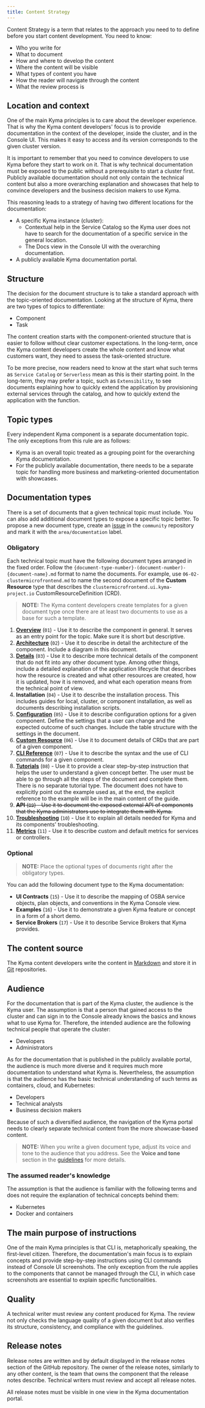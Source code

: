 ```yaml
---
title: Content Strategy
---
```


Content Strategy is a term that relates to the approach you need to to define before you start content development. You need to know:

- Who you write for
- What to document
- How and where to develop the content
- Where the content will be visible
- What types of content you have
- How the reader will navigate through the content
- What the review process is

## Location and context

One of the main Kyma principles is to care about the developer experience. That is why the Kyma content developers' focus is to provide documentation in the context of the developer, inside the cluster, and in the Console UI. This makes it easy to access and its version corresponds to the given cluster version.

It is important to remember that you need to convince developers to use Kyma before they start to work on it. That is why technical documentation must be exposed to the public without a prerequisite to start a cluster first. Publicly available documentation should not only contain the technical content but also a more overarching explanation and showcases that help to convince developers and the business decision makers to use Kyma.

This reasoning leads to a strategy of having two different locations for the documentation:

- A specific Kyma instance (cluster):
    - Contextual help in the Service Catalog so the Kyma user does not have to search for the documentation of a specific service in the general location.
    - The Docs view in the Console UI with the overarching documentation.
- A publicly available Kyma documentation portal.

## Structure

The decision for the document structure is to take a standard approach with the topic-oriented documentation. Looking at the structure of Kyma, there are two types of topics to differentiate:

- Component
- Task

The content creation starts with the component-oriented structure that is easier to follow without clear customer expectations. In the long-term, once the Kyma content developers create the whole content and know what customers want, they need to assess the task-oriented structure.

To be more precise, now readers need to know at the start what such terms as `Service Catalog` or `Serverless` mean as this is their starting point. In the long-term, they may prefer a topic, such as `Extensibility`, to see documents explaining how to quickly extend the application by provisioning external services through the catalog, and how to quickly extend the application with the function.

## Topic types

Every independent Kyma component is a separate documentation topic. The only exceptions from this rule are as follows:

- Kyma is an overall topic treated as a grouping point for the overarching Kyma documentation.
- For the publicly available documentation, there needs to be a separate topic for handling more business and marketing-oriented documentation with showcases.

## Documentation types

There is a set of documents that a given technical topic must include. You can also add additional document types to expose a specific topic better. To propose a new document type, create an [issue](https://github.com/kyma-project/community/issues) in the `community` repository and mark it with the `area/documentation` label.  

### Obligatory

Each technical topic must have the following document types arranged in the fixed order. Follow the `{document-type-number}-(document-number)-{document-name}.md` format to name the documents. For example, use `06-02-clustermicrofrontend.md` to name the second document of the **Custom Resource** type that describes the `clustermicrofrontend.ui.kyma-project.io` CustomResourceDefinition (CRD).

>**NOTE:** The Kyma content developers create templates for a given document type once there are at least two documents to use as a base for such a template.

1. [**Overview**](https://github.com/kyma-project/community/blob/master/guidelines/templates/resources/overview.md) (`01`) - Use it to describe the component in general. It serves as an entry point for the topic. Make sure it is short but descriptive.
2. [**Architecture**](https://github.com/kyma-project/community/blob/master/guidelines/templates/resources/architecture.md) (`02`) - Use it to describe in detail the architecture of the component. Include a diagram in this document.
3. [**Details**](https://github.com/kyma-project/community/blob/master/guidelines/templates/resources/details.md) (`03`) - Use it to describe more technical details of the component that do not fit into any other document type. Among other things, include a detailed explanation of the application lifecycle that describes how the resource is created and what other resources are created, how it is updated, how it is removed, and what each operation means from the technical point of view.
4. **Installation** (`04`) - Use it to describe the installation process. This includes guides for local, cluster, or component installation, as well as documents describing installation scripts.
5. [**Configuration**](https://github.com/kyma-project/community/blob/master/guidelines/templates/resources/configuration.md) (`05`) - Use it to describe configuration options for a given component. Define the settings that a user can change and the expected outcome of such changes. Include the table structure with the settings in the document.
6. [**Custom Resource**](https://github.com/kyma-project/community/blob/master/guidelines/templates/resources/custom-resource.md) (`06`) - Use it to document details of CRDs that are part of a given component.
7. [**CLI Reference**](https://github.com/kyma-project/community/blob/master/guidelines/templates/resources/cli-reference.md) (`07`) - Use it to describe the syntax and the use of CLI commands for a given component.
8. [**Tutorials**](https://github.com/kyma-project/community/blob/master/guidelines/templates/resources/tutorials.md) (`08`) - Use it to provide a clear step-by-step instruction that helps the user to understand a given concept better. The user must be able to go through all the steps of the document and complete them. There is no separate tutorial type. The document does not have to explicitly point out the example used as, at the end, the explicit reference to the example will be in the main content of the guide.
9. ~~**API** (`09`) - Use it to document the exposed external API of components that the Kyma administrators use to integrate them with Kyma.~~
10. [**Troubleshooting**](https://github.com/kyma-project/community/blob/master/guidelines/templates/resources/troubleshooting.md) (`10`) - Use it to explain all details needed for Kyma and its components' troubleshooting.
11. [**Metrics**](https://github.com/kyma-project/community/blob/master/guidelines/templates/resources/metrics.md) (`11`) - Use it to describe custom and default metrics for services or controllers.

### Optional

>**NOTE:** Place the optional types of documents right after the obligatory types.

You can add the following document type to the Kyma documentation:

- **UI Contracts** (`15`) - Use it to describe the mapping of OSBA service objects, plan objects, and conventions in the Kyma Console view.
- **Examples** (`16`) - Use it to demonstrate a given Kyma feature or concept in a form of a short demo.
- **Service Brokers** (`17`) - Use it to describe Service Brokers that Kyma provides.

## The content source

The Kyma content developers write the content in [Markdown](https://daringfireball.net/projects/markdown/) and store it in [Git](https://git-scm.com/) repositories.

## Audience

For the documentation that is part of the Kyma cluster, the audience is the Kyma user. The assumption is that a person that gained access to the cluster and can sign in to the Console already knows the basics and knows what to use Kyma for. Therefore, the intended audience are the following technical people that operate the cluster:

- Developers
- Administrators

As for the documentation that is published in the publicly available portal, the audience is much more diverse and it requires much more documentation to understand what Kyma is. Nevertheless, the assumption is that the audience has the basic technical understanding of such terms as containers, cloud, and Kubernetes:

- Developers
- Technical analysts
- Business decision makers

Because of such a diversified audience, the navigation of the Kyma portal needs to clearly separate technical content from the more showcase-based content.

>**NOTE:** When you write a given document type, adjust its voice and tone to the audience that you address. See the **Voice and tone** section in the [guidelines](https://github.com/YaaS/REST_API_Documentation_Guidelines/blob/master/010_About_Style_And_Standards.html.md#voice-and-tone) for more details.

### The assumed reader's knowledge

The assumption is that the audience is familiar with the following terms and does not require the explanation of technical concepts behind them:

- Kubernetes
- Docker and containers

## The main purpose of instructions

One of the main Kyma principles is that CLI is, metaphorically speaking, the first-level citizen. Therefore, the documentation's main focus is to explain concepts and provide step-by-step instructions using CLI commands instead of Console UI screenshots. The only exception from the rule applies to the components that cannot be managed through the CLI, in which case screenshots are essential to explain specific functionalities.

## Quality

A technical writer must review any content produced for Kyma. The review not only checks the language quality of a given document but also verifies its structure, consistency, and compliance with the guidelines.

## Release notes

Release notes are written and by default displayed in the release notes section of the GitHub repository. The owner of the release notes, similarly to any other content, is the team that owns the component that the release notes describe. Technical writers must review and accept all release notes.

All release notes must be visible in one view in the Kyma documentation portal.
